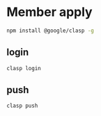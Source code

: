 # Member apply

```sh
npm install @google/clasp -g
```

## login

```sh
clasp login
```

## push

```sh
clasp push
```
